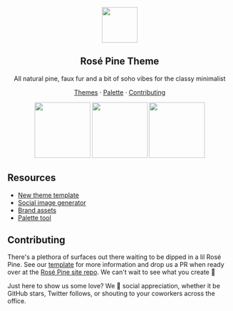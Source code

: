 <p align="center">
  <img src="assets/icon.png" width="80" />
  <h2 align="center">Rosé Pine Theme</h2>
</p>

<p align="center">All natural pine, faux fur and a bit of soho vibes for the classy minimalist</p>

<p align="center">
  <a href="https://rosepinetheme.com/themes">Themes</a>
  ·
  <a href="https://rosepinetheme.com/palette">Palette</a>
  ·
  <a href="https://github.com/rose-pine/.github/blob/main/contributing.md">Contributing</a>
</p>

<p align="center">
  <img src="assets/palette.png" width="125" />
  <img src="assets/palette-moon.png" width="125" />
  <img src="assets/palette-dawn.png" width="125" />
</p>

## Resources

- [New theme template](https://github.com/rose-pine/rose-pine-template)
- [Social image generator](https://rose-pine-images.vercel.app)
- [Brand assets](https://github.com/rose-pine/rose-pine-theme/tree/main/assets)
- [Palette tool](https://github.com/rose-pine/palette)

## Contributing

There's a plethora of surfaces out there waiting to be dipped in a lil Rosé Pine. See our [template](https://github.com/rose-pine/rose-pine-template) for more information and drop us a PR when ready over at the [Rosé Pine site repo](https://github.com/rose-pine/rose-pine-site). We can't wait to see what you create 🥰

Just here to show us some love? We 💛 social appreciation, whether it be GitHub stars, Twitter follows, or shouting to your coworkers across the office.
